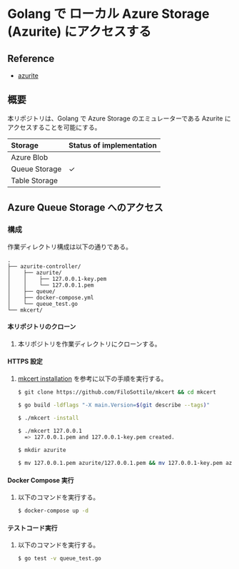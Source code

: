 # Golang で ローカル Azure Storage (Azurite) にアクセスする

## Reference

* [azurite](https://docs.microsoft.com/ja-jp/azure/storage/common/storage-use-azurite?tabs=docker-hub#authorization-for-tools-and-sdks)

## 概要

本リポジトリは、Golang で Azure Storage のエミュレーターである Azurite にアクセスすることを可能にする。

|Storage|Status of implementation|
|:--|:--|
|Azure Blob||
|Queue Storage|✓|
|Table Storage||

## Azure Queue Storage へのアクセス

### 構成

作業ディレクトリ構成は以下の通りである。

```
.
├── azurite-controller/
│    ├── azurite/
│    │    ├── 127.0.0.1-key.pem
│    │    └── 127.0.0.1.pem
│    ├── queue/
│    ├── docker-compose.yml
│    └── queue_test.go
└── mkcert/
```

#### 本リポジトリのクローン

1. 本リポジトリを作業ディレクトリにクローンする。

#### HTTPS 設定

1. [mkcert installation](https://github.com/FiloSottile/mkcert#installation) を参考に以下の手順を実行する。

   ```sh
   $ git clone https://github.com/FiloSottile/mkcert && cd mkcert

   $ go build -ldflags "-X main.Version=$(git describe --tags)"

   $ ./mkcert -install

   $ ./mkcert 127.0.0.1
     => 127.0.0.1.pem and 127.0.0.1-key.pem created.

   $ mkdir azurite

   $ mv 127.0.0.1.pem azurite/127.0.0.1.pem && mv 127.0.0.1-key.pem azurite/127.0.0.1-key.pem
   ```

#### Docker Compose 実行

1. 以下のコマンドを実行する。

   ```sh
   $ docker-compose up -d
   ```

#### テストコード実行

1. 以下のコマンドを実行する。

   ```sh
   $ go test -v queue_test.go
   ```

